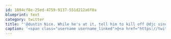```yaml
---
id: 1894cf8e-25ed-4759-9137-551d212a6f0a
blueprint: text
category: twitter
title: "'@dustin Nice. While he's at it, tell him to kill off @djc since it's been 1188 days since his last tweet :)"
caption: '<span class="username username_linked">@<a href="https://twitter.com/dustin" title="dustin senos">dustin</a></span> Nice. While he''s at it, tell him to kill off <span class="username username_linked">@<a href="https://twitter.com/djc" title="dan carr">djc</a></span> since it''s been 1188 days since his last tweet :)'
---
```

